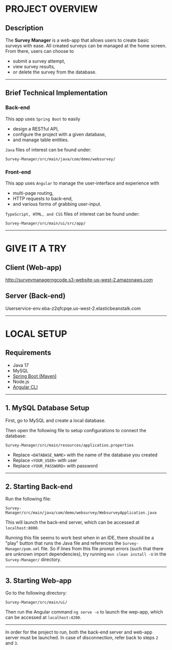 # **PROJECT OVERVIEW**

## **Description**

The **Survey Manager** is a web-app that allows users to create basic surveys with ease. All created surveys can be managed at the home screen. From there, users can choose to
- submit a survey attempt,
- view survey results, 
- or delete the survey from the database.

---

## **Brief Technical Implementation**

### **Back-end**

This app uses `Spring Boot` to easily 
- design a RESTful API, 
- configure the project with a given database, 
- and manage table entities. 

`Java` files of interest can be found under:

	Survey-Manager/src/main/java/com/demo/websurvey/


### **Front-end**

This app uses `Angular` to manage the user-interface and experience with 
- multi-page routing, 
- HTTP requests to back-end, 
- and various forms of grabbing user-input.

`TypeScript, HTML, and CSS` files of interest can be found under:

	Survey-Manager/src/main/ui/src/app/

---

# **GIVE IT A TRY**

## **Client (Web-app)**

http://surveymanagerngcode.s3-website-us-west-2.amazonaws.com

## **Server (Back-end)**

Userservice-env.eba-z2qfcpqe.us-west-2.elasticbeanstalk.com

---

# **LOCAL SETUP**

## **Requirements**

- Java 17
- MySQL
- [Spring Boot (Maven)](https://docs.spring.io/spring-boot/docs/1.0.0.RC5/reference/html/getting-started-installing-spring-boot.html)
- Node.js
- [Angular CLI](https://angular.io/cli)

---

## **1. MySQL Database Setup**

First, go to MySQL and create a local database.

Then open the following file to setup configurations to connect the database:

	Survey-Manager/src/main/resources/application.properties

- Replace `<DATABASE_NAME>` with the name of the database you created
- Replace `<YOUR_USER>` with user
- Replace `<YOUR_PASSWORD>` with password

---

## **2. Starting Back-end**

Run the following file:

	Survey-Manager/src/main/java/com/demo/websurvey/WebsurveyApplication.java

This will launch the back-end server, which can be accessed at `localhost:8080`.

Running this file seems to work best when in an IDE, there should be a "play" button that runs the Java file and references the `Survey-Manager/pom.xml` file. So if lines from this file prompt errors (such that there are unknown import dependencies), try running `mvn clean install -U` in the `Survey-Manager/` directory. 

---

## **3. Starting Web-app**

Go to the following directory:

	Survey-Manager/src/main/ui/

Then run the Angular command `ng serve -o` to launch the wep-app, which can be accessed at `localhost:4200`.

---

In order for the project to run, both the back-end server and web-app server must be launched. In case of disconnection, refer back to steps `2` and `3`.